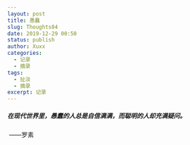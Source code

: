 ```yaml
---
layout: post
title: 愚蠢
slug: Thoughts04
date: 2019-12-29 00:50
status: publish
author: Xuxx
categories: 
  - 记录
  - 摘录
tags: 
  - 扯淡
  - 摘录
excerpt: 记录
---
```

##### 在现代世界里，愚蠢的人总是自信满满，而聪明的人却充满疑问。

​																												——罗素